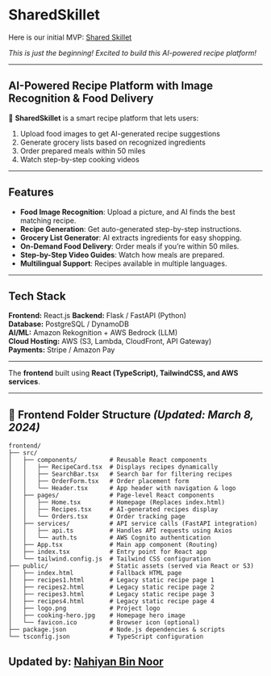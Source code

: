 # SharedSkillet
Here is our initial MVP:  [Shared Skillet](https://SharedSkillet.com) 


*This is just the beginning! Excited to build this AI-powered recipe platform!* 

---

## AI-Powered Recipe Platform with Image Recognition & Food Delivery  

🚀 **SharedSkillet** is a smart recipe platform that lets users:  
1. Upload food images to get AI-generated recipe suggestions  
2. Generate grocery lists based on recognized ingredients  
3. Order prepared meals within 50 miles  
4. Watch step-by-step cooking videos  

---

##  Features
-  **Food Image Recognition**: Upload a picture, and AI finds the best matching recipe.
-  **Recipe Generation**: Get auto-generated step-by-step instructions.
-  **Grocery List Generator**: AI extracts ingredients for easy shopping.
-  **On-Demand Food Delivery**: Order meals if you’re within 50 miles.
-  **Step-by-Step Video Guides**: Watch how meals are prepared.
-  **Multilingual Support**: Recipes available in multiple languages.

---

## Tech Stack
**Frontend:** React.js 
**Backend:** Flask / FastAPI (Python)  
**Database:** PostgreSQL / DynamoDB  
**AI/ML:** Amazon Rekognition + AWS Bedrock (LLM)  
**Cloud Hosting:** AWS (S3, Lambda, CloudFront, API Gateway)  
**Payments:** Stripe / Amazon Pay  

---


The **frontend** built using **React (TypeScript), TailwindCSS, and AWS services**.

---

## 📂 Frontend Folder Structure _(Updated: March 8, 2024)_

```plaintext
frontend/
├── src/                    
│   ├── components/         # Reusable React components
│   │   ├── RecipeCard.tsx  # Displays recipes dynamically
│   │   ├── SearchBar.tsx   # Search bar for filtering recipes
│   │   ├── OrderForm.tsx   # Order placement form
│   │   └── Header.tsx      # App header with navigation & logo
│   ├── pages/              # Page-level React components
│   │   ├── Home.tsx        # Homepage (Replaces index.html)
│   │   ├── Recipes.tsx     # AI-generated recipes display
│   │   └── Orders.tsx      # Order tracking page
│   ├── services/           # API service calls (FastAPI integration)
│   │   ├── api.ts          # Handles API requests using Axios
│   │   └── auth.ts         # AWS Cognito authentication
│   ├── App.tsx             # Main app component (Routing)
│   ├── index.tsx           # Entry point for React app
│   └── tailwind.config.js  # Tailwind CSS configuration
├── public/                 # Static assets (served via React or S3)
│   ├── index.html          # Fallback HTML page
│   ├── recipes1.html       # Legacy static recipe page 1
│   ├── recipes2.html       # Legacy static recipe page 2
│   ├── recipes3.html       # Legacy static recipe page 3
│   ├── recipes4.html       # Legacy static recipe page 4
│   ├── logo.png            # Project logo
│   ├── cooking-hero.jpg    # Homepage hero image
│   └── favicon.ico         # Browser icon (optional)
├── package.json            # Node.js dependencies & scripts
└── tsconfig.json           # TypeScript configuration

```

Updated by: [Nahiyan Bin Noor](https://github.com/Nahiyan140212)
- 